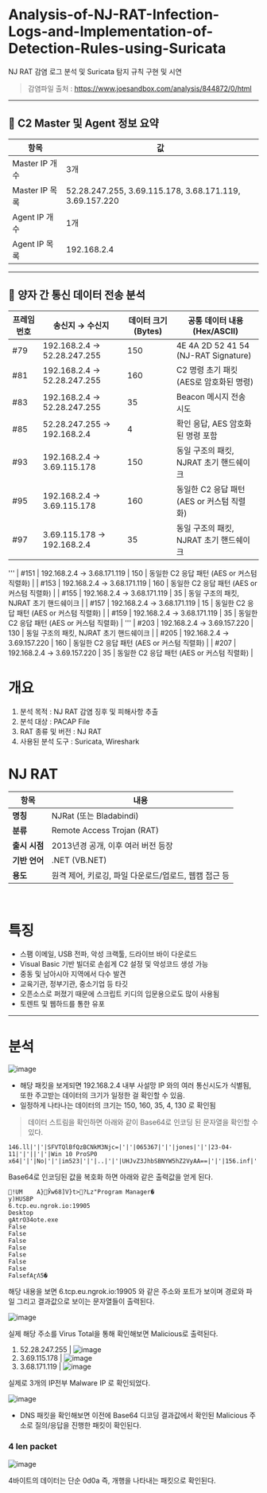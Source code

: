 # Analysis-of-NJ-RAT-Infection-Logs-and-Implementation-of-Detection-Rules-using-Suricata
NJ RAT 감염 로그 분석 및 Suricata 탐지 규칙 구현 및 시연

> 감염파일 출처 : https://www.joesandbox.com/analysis/844872/0/html

<hr>

## 📡 C2 Master 및 Agent 정보 요약

| 항목             | 값 |
|------------------|--------------------------------------------------------|
| Master IP 개수    | 3개 |
| Master IP 목록    | 52.28.247.255, 3.69.115.178, 3.68.171.119, 3.69.157.220 |
| Agent IP 개수     | 1개 |
| Agent IP 목록     | 192.168.2.4 |

---

## 🔄 양자 간 통신 데이터 전송 분석

| 프레임 번호 | 송신지 → 수신지              | 데이터 크기 (Bytes) | 공통 데이터 내용 (Hex/ASCII)                       |
|-------------|-------------------------------|----------------------|---------------------------------------------------|
| #79         | 192.168.2.4 → 52.28.247.255   | 150                  | 4E 4A 2D 52 41 54 (NJ-RAT Signature)              |
| #81         | 192.168.2.4 → 52.28.247.255   | 160                  | C2 명령 초기 패킷 (AES로 암호화된 명령)           |
| #83         | 192.168.2.4 → 52.28.247.255   | 35                   | Beacon 메시지 전송 시도                           |
| #85         | 52.28.247.255 → 192.168.2.4   | 4                    | 확인 응답, AES 암호화된 명령 포함                |
| #93         | 192.168.2.4 → 3.69.115.178    | 150                  | 동일 구조의 패킷, NJRAT 초기 핸드쉐이크           |
| #95         | 192.168.2.4 → 3.69.115.178    | 160                  | 동일한 C2 응답 패턴 (AES or 커스텀 직렬화)       |
| #97         | 3.69.115.178 → 192.168.2.4    | 35                   | 동일 구조의 패킷, NJRAT 초기 핸드쉐이크           |
'''
| #151        | 192.168.2.4 → 3.68.171.119    | 150                  | 동일한 C2 응답 패턴 (AES or 커스텀 직렬화)       |
| #153        | 192.168.2.4 → 3.68.171.119    | 160                  | 동일한 C2 응답 패턴 (AES or 커스텀 직렬화)       |
| #155        | 192.168.2.4 → 3.68.171.119    | 35                   | 동일 구조의 패킷, NJRAT 초기 핸드쉐이크           |
| #157        | 192.168.2.4 → 3.68.171.119    | 15                   | 동일한 C2 응답 패턴 (AES or 커스텀 직렬화)       |
| #159        | 192.168.2.4 → 3.68.171.119    | 35                   | 동일한 C2 응답 패턴 (AES or 커스텀 직렬화)       |
'''
| #203        | 192.168.2.4 → 3.69.157.220    | 130                  | 동일 구조의 패킷, NJRAT 초기 핸드쉐이크           |
| #205        | 192.168.2.4 → 3.69.157.220    | 160                  | 동일한 C2 응답 패턴 (AES or 커스텀 직렬화)       |
| #207        | 192.168.2.4 → 3.69.157.220    | 35                  | 동일한 C2 응답 패턴 (AES or 커스텀 직렬화)       |

# 개요 

1. 분석 목적 : NJ RAT 감염 징후 및 피해사항 추출
2. 분석 대상 : PACAP File
3. RAT 종류 및 버전 : NJ RAT
4. 사용된 분석 도구 : Suricata, Wireshark

# NJ RAT

| 항목       | 내용                                                                 |
|------------|----------------------------------------------------------------------|
| **명칭**   | NJRat (또는 Bladabindi)                                              |
| **분류**   | Remote Access Trojan (RAT)                                           |
| **출시 시점** | 2013년경 공개, 이후 여러 버전 등장                                  |
| **기반 언어** | .NET (VB.NET)                                                      |
| **용도**   | 원격 제어, 키로깅, 파일 다운로드/업로드, 웹캠 접근 등                 |

<br>

# 특징
- 스팸 이메일, USB 전파, 악성 크랙툴, 드라이브 바이 다운로드
- Visual Basic 기반 빌더로 손쉽게 C2 설정 및 악성코드 생성 가능
- 중동 및 남아시아 지역에서 다수 발견
- 교육기관, 정부기관, 중소기업 등 타깃
- 오픈소스로 퍼졌기 때문에 스크립트 키디의 입문용으로도 많이 사용됨
- 토렌트 및 웹하드를 통한 유포

<hr>

# 분석

![image](https://github.com/user-attachments/assets/1a5d7670-d05b-4bf0-a4de-73e43c736ee7)

- 해당 패킷을 보게되면 192.168.2.4 내부 사설망 IP 와의 여러 통신시도가 식별됨, 또한 주고받는 데이터의 크기가 일정한 걸 확인할 수 있음.
- 일정하게 나타나는 데이터의 크기는 150, 160, 35, 4, 130 로 확인됨

> 데이터 스트림을 확인하면 아래와 같이 Base64로 인코딩 된 문자열을 확인할 수 있다.

```
146.ll|'|'|SFVTQlBfQzBCNkM3Njc=|'|'|065367|'|'|jones|'|'|23-04-11|'|'||'|'|Win 10 ProSP0 x64|'|'|No|'|'|im523|'|'|..|'|'|UHJvZ3JhbSBNYW5hZ2VyAA==|'|'|156.inf|'|'|SFVTQlANCjYudGNwLmV1Lm5ncm9rLmlvOjE5OTA1DQpEZXNrdG9wDQpnQXRyTzM0b3RlLmV4ZQ0KRmFsc2UNCkZhbHNlDQpGYWxzZQ0KRmFsc2UNCkZhbHNlDQpGYWxzZQ0KRmFsc2UNCkZhbHNl32.act|'|'|UHJvZ3JhbSBNYW5hZ2VyAA==
```
Base64로 인코딩된 값을 복호화 하면 아래와 같은 출력값을 얻게 된다.

```
׎!UM	A}Ӯw68]V}t>?Lz"Program Manager�
y)HUSBP
6.tcp.eu.ngrok.io:19905
Desktop
gAtrO34ote.exe
False
False
False
False
False
False
False
FalsefAɽɅ5�
```

해당 내용을 보면 6.tcp.eu.ngrok.io:19905 와 같은 주소와 포트가 보이며 경로와 파일 그리고 결과값으로 보이는 문자열들이 출력된다.
<br>

![image](https://github.com/user-attachments/assets/fad78d77-6969-4eb9-97a7-ae44e26583ff)

실제 해당 주소를 Virus Total을 통해 확인해보면 Malicious로 출력된다.

1. 52.28.247.255  | ![image](https://github.com/user-attachments/assets/56b1cb75-9bfb-4c19-b445-95a8e5ade8b5)
2. 3.69.115.178 | ![image](https://github.com/user-attachments/assets/09714a73-4e5a-4dab-a483-18d3fb07fad1)
3. 3.68.171.119 | ![image](https://github.com/user-attachments/assets/b79ab7e5-76d0-4edb-9fc9-fa752202e69c)

실제로 3개의 IP전부 Malware IP 로 확인되었다.

![image](https://github.com/user-attachments/assets/d99f6d6a-d54f-4b84-b5b4-48579fb2871f)

- DNS 패킷을 확인해보면 이전에 Base64 디코딩 결과값에서 확인된 Malicious 주소로 질의/응답을 진행한 패킷이 확인된다.

### 4 len packet

![image](https://github.com/user-attachments/assets/d1f75fa5-5b62-4b65-9b8c-e5f67454910d)

4바이트의 데이터는 단순 0d0a 즉, 개행을 나타내는 패킷으로 확인된다.




